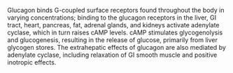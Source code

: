 Glucagon binds G-coupled surface receptors found throughout the body in varying concentrations; binding to the glucagon receptors in the liver, GI tract, heart, pancreas, fat, adrenal glands, and kidneys activate adenylate cyclase, which in turn raises cAMP levels. cAMP stimulates glycogenolysis and glucogenesis, resulting in the release of glucose, primarily from liver glycogen stores. The extrahepatic effects of glucagon are also mediated by adenylate cyclase, including relaxation of GI smooth muscle and positive inotropic effects.